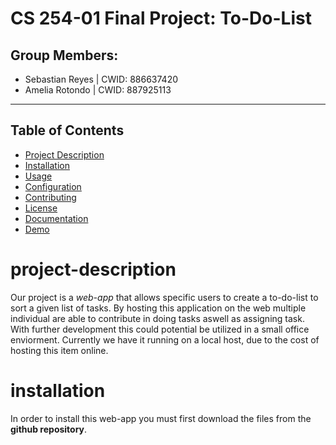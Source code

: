 # CS 254-01 Final Project: To-Do-List 

## Group Members: 
- Sebastian Reyes | CWID: 886637420
- Amelia Rotondo  | CWID: 887925113
-----

## Table of Contents

- [Project Description](#project-description)
- [Installation](#installation)
- [Usage](#usage)
- [Configuration](#configuration)
- [Contributing](#contributing)
- [License](#license)
- [Documentation](#documentation)
- [Demo](#demo)

# project-description

 Our project is a _web-app_ that allows specific users to create a to-do-list to sort a given list of tasks. By hosting this application on the web multiple individual are able to contribute in doing tasks aswell as assigning task. With further development this could potential be utilized in a small office enviorment. Currently we have it running on a local host, due to the cost of hosting this item online.

# installation

In order to install this web-app you must first download the files from the **github repository**.
